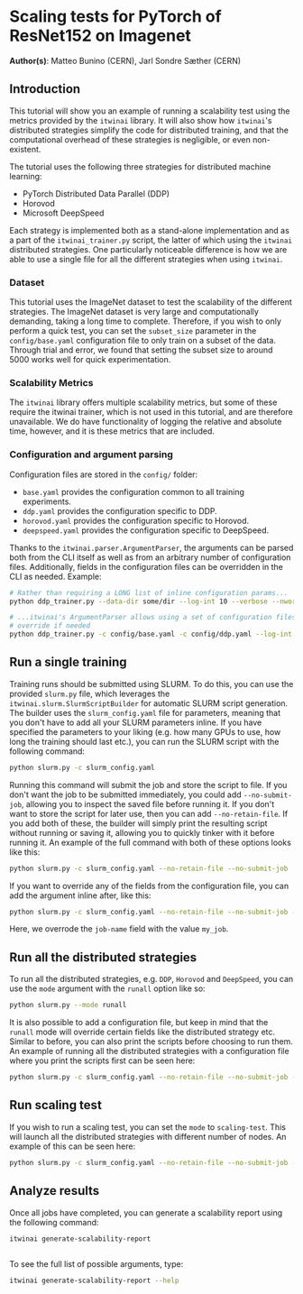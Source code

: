 # Scaling tests for PyTorch of ResNet152 on Imagenet

**Author(s)**: Matteo Bunino (CERN), Jarl Sondre Sæther (CERN)

## Introduction

This tutorial will show you an example of running a scalability test using the metrics
provided by the `itwinai` library. It will also show how `itwinai`'s distributed
strategies simplify the code for distributed training, and that the computational
overhead of these strategies is negligible, or even non-existent.

The tutorial uses the following three strategies for distributed machine learning:

- PyTorch Distributed Data Parallel (DDP)
- Horovod
- Microsoft DeepSpeed

Each strategy is implemented both as a stand-alone implementation and as a part of the
`itwinai_trainer.py` script, the latter of which using the `itwinai` distributed
strategies. One particularly noticeable difference is how we are able to use a single
file for all the different strategies when using `itwinai`.

### Dataset

This tutorial uses the ImageNet dataset to test the scalability of the different
strategies. The ImageNet dataset is very large and computationally demanding, taking a
long time to complete. Therefore, if you wish to only perform a quick test, you can
set the `subset_size` parameter in the `config/base.yaml` configuration file to only
train on a subset of the data. Through trial and error, we found that setting the
subset size to around 5000 works well for quick experimentation.

### Scalability Metrics

The `itwinai` library offers multiple scalability metrics, but some of these require
the itwinai trainer, which is not used in this tutorial, and are therefore unavailable.
We do have functionality of logging the relative and absolute time, however, and it is
these metrics that are included.

### Configuration and argument parsing

Configuration files are stored in the `config/` folder:

- `base.yaml` provides the configuration common to all training experiments.
- `ddp.yaml` provides the configuration specific to DDP.
- `horovod.yaml` provides the configuration specific to Horovod.
- `deepspeed.yaml` provides the configuration specific to DeepSpeed.

Thanks to the `itwinai.parser.ArgumentParser`, the arguments can be parsed both from
the CLI itself as well as from an arbitrary number of configuration files.
Additionally, fields in the configuration files can be overridden in the CLI as needed.
Example:

```bash
# Rather than requiring a LONG list of inline configuration params...
python ddp_trainer.py --data-dir some/dir --log-int 10 --verbose --nworker 4 ...

# ...itwinai's ArgumentParser allows using a set of configuration files, with inline
# override if needed
python ddp_trainer.py -c config/base.yaml -c config/ddp.yaml --log-int 42
```

## Run a single training

Training runs should be submitted using SLURM. To do this, you can use the provided
`slurm.py` file, which leverages the `itwinai.slurm.SlurmScriptBuilder` for automatic
SLURM script generation. The builder uses the `slurm_config.yaml` file for parameters,
meaning that you don't have to add all your SLURM parameters inline. If you have
specified the parameters to your liking (e.g. how many GPUs to use, how long the
training should last etc.), you can run the SLURM script with the following command:

```bash
python slurm.py -c slurm_config.yaml
```

Running this command will submit the job and store the script to file. If you don't
want the job to be submitted immediately, you could add `--no-submit-job`, allowing you
to inspect the saved file before running it. If you don't want to store the script for
later use, then you can add `--no-retain-file`. If you add both of these, the builder
will simply print the resulting script without running or saving it, allowing you to
quickly tinker with it before running it. An example of the full command with both
of these options looks like this:

```bash
python slurm.py -c slurm_config.yaml --no-retain-file --no-submit-job
```

If you want to override any of the fields from the configuration file, you can add the
argument inline after, like this:

```bash
python slurm.py -c slurm_config.yaml --no-retain-file --no-submit-job --job-name my_job
```

Here, we overrode the `job-name` field with the value `my_job`.

## Run all the distributed strategies

To run all the distributed strategies, e.g. `DDP`, `Horovod` and `DeepSpeed`, you can
use the `mode` argument with the `runall` option like so:

```bash
python slurm.py --mode runall
```

It is also possible to add a configuration file, but keep in mind that the `runall`
mode will override certain fields like the distributed strategy etc. Similar to before,
you can also print the scripts before choosing to run them. An example of running all
the distributed strategies with a configuration file where you print the scripts first
can be seen here:

```bash
python slurm.py -c slurm_config.yaml --no-retain-file --no-submit-job --mode runall
```

## Run scaling test

If you wish to run a scaling test, you can set the `mode` to `scaling-test`. This will
launch all the distributed strategies with different number of nodes. An example of
this can be seen here:

```bash
python slurm.py -c slurm_config.yaml --no-retain-file --no-submit-job --mode scaling-test
```

## Analyze results

Once all jobs have completed, you can generate a scalability report using the following
command:

```bash
itwinai generate-scalability-report 
    
```

To see the full list of possible arguments, type:

```bash
itwinai generate-scalability-report --help
```
